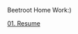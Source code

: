 Beetroot Home Work:)

<a href="https://nazar-melnychenko.github.io/beetroot/Les_02/index.html">01. Resume</a>